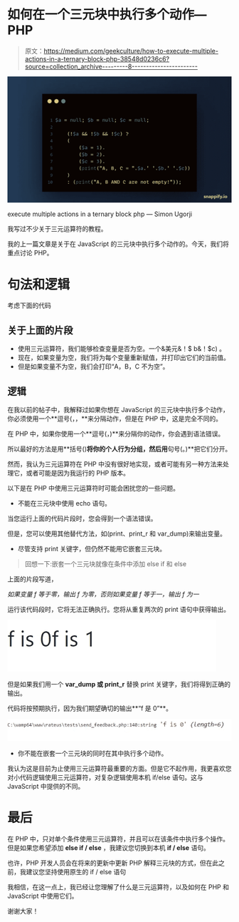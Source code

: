 # 如何在一个三元块中执行多个动作— PHP

> 原文：<https://medium.com/geekculture/how-to-execute-multiple-actions-in-a-ternary-block-php-38548d0236c6?source=collection_archive---------8----------------------->

![](img/7082e86c400b467d98911898b28ac01a.png)

execute multiple actions in a ternary block php — Simon Ugorji

我写过不少关于三元运算符的教程。

我的上一篇文章是关于在 JavaScript 的三元块中执行多个动作的。今天，我们将重点讨论 PHP。

# 句法和逻辑

考虑下面的代码

## 关于上面的片段

*   使用三元运算符，我们能够检查变量是否为空。一个&美元&！$ b&！$c) 。
*   现在，如果变量为空，我们将为每个变量重新赋值，并打印出它们的当前值。
*   但是如果变量不为空，我们会打印“A，B，C 不为空”。

## 逻辑

在我以前的帖子中，我解释过如果你想在 JavaScript 的三元块中执行多个动作，你必须使用一个**逗号(，，**来分隔动作，但是在 PHP 中，这是完全不同的。

在 PHP 中，如果你使用一个**逗号(，)**来分隔你的动作，你会遇到语法错误。

所以最好的方法是用**括号()**将你的个人行为分组，然后用**句号(。)**把它们分开。

然而，我认为三元运算符在 PHP 中没有很好地实现，或者可能有另一种方法来处理它，或者可能是因为我运行的 PHP 版本。

以下是在 PHP 中使用三元运算符时可能会困扰您的一些问题。

*   不能在三元块中使用 echo 语句。

当您运行上面的代码片段时，您会得到一个语法错误。

但是，您可以使用其他替代方法，如(print、print_r 和 var_dump)来输出变量。

*   尽管支持 print 关键字，但仍然不能用它嵌套三元块。

> 回想一下:嵌套一个三元块就像在条件中添加 else if 和 else

上面的片段写道，

*如果变量 f 等于零，输出 f 为零，否则如果变量 f 等于一，输出 f 为一*

运行该代码段时，它将无法正确执行。您将从重复两次的 print 语句中获得输出。

![](img/768bcf9d3e6257f0abe7d4fd1ee4d130.png)

但是如果我们用一个 **var_dump 或 print_r** 替换 print 关键字，我们将得到正确的输出。

代码将按预期执行，因为我们期望确切的输出**“f 是 0”**。

![](img/eca41e8f3797e7b896ba41a9178d2582.png)

*   你不能在嵌套一个三元块的同时在其中执行多个动作。

我认为这是目前为止使用三元运算符最重要的方面。但是它不起作用，我更喜欢您对小代码逻辑使用三元运算符，对复杂逻辑使用本机 if/else 语句。这与 JavaScript 中提供的不同。

# 最后

在 PHP 中，只对单个条件使用三元运算符，并且可以在该条件中执行多个操作。但是如果您希望添加 **else if / else** ，我建议您切换到本机 **if / else** 语句。

也许，PHP 开发人员会在将来的更新中更新 PHP 解释三元块的方式，但在此之前，我建议您坚持使用原生的 if / else 语句

我相信，在这一点上，我已经让您理解了什么是三元运算符，以及如何在 PHP 和 JavaScript 中使用它们。

谢谢大家！